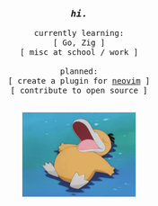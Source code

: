 <div align="center">
  <h3><samp><em> hi. </em></samp></h3>
  <p><samp>
    currently learning:</br>
    [ Go, Zig ]</br>
    [ misc at school / work ]</br>
    </br>
    planned:</br>
    [ create a plugin for <a href="https://github.com/neovim/neovim">neovim</a> ]</br>
    [ contribute to open source ]</br>
  </p></samp>
  </br>
   <img src="https://github.com/surgicalbear/surgicalbear/blob/main/psyduck.gif" height=150/>
</div>





